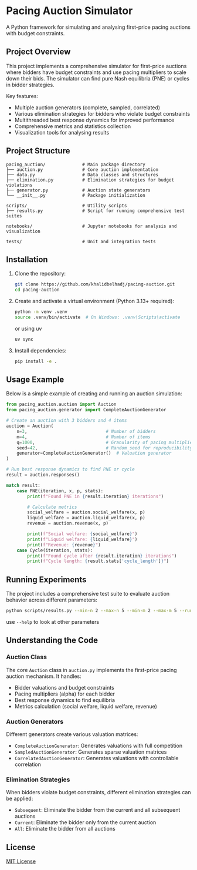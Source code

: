 # Pacing Auction Simulator

A Python framework for simulating and analysing first-price pacing auctions with budget constraints.

## Project Overview

This project implements a comprehensive simulator for first-price auctions where bidders have budget constraints and use pacing multipliers to scale down their bids. The simulator can find pure Nash equilibria (PNE) or cycles in bidder strategies.

Key features:
- Multiple auction generators (complete, sampled, correlated)
- Various elimination strategies for bidders who violate budget constraints
- Multithreaded best response dynamics for improved performance
- Comprehensive metrics and statistics collection
- Visualization tools for analysing results

## Project Structure

```
pacing_auction/              # Main package directory
├── auction.py               # Core auction implementation
├── data.py                  # Data classes and structures
├── elimination.py           # Elimination strategies for budget violations
├── generator.py             # Auction state generators
└── __init__.py              # Package initialization

scripts/                     # Utility scripts
├── results.py               # Script for running comprehensive test suites

notebooks/                   # Jupyter notebooks for analysis and visualization

tests/                       # Unit and integration tests
```

## Installation

1. Clone the repository:
   ```bash
   git clone https://github.com/khalidbelhadj/pacing-auction.git
   cd pacing-auction
   ```

2. Create and activate a virtual environment (Python 3.13+ required):
   ```bash
   python -m venv .venv
   source .venv/bin/activate  # On Windows: .venv\Scripts\activate
   ```

   or using uv
   ```bash
   uv sync
   ```

3. Install dependencies:
   ```bash
   pip install -e .
   ```

## Usage Example

Below is a simple example of creating and running an auction simulation:

```python
from pacing_auction.auction import Auction
from pacing_auction.generator import CompleteAuctionGenerator

# Create an auction with 3 bidders and 4 items
auction = Auction(
    n=3,                              # Number of bidders
    m=4,                              # Number of items
    q=1000,                           # Granularity of pacing multipliers
    seed=42,                          # Random seed for reproducibility
    generator=CompleteAuctionGenerator()  # Valuation generator
)

# Run best response dynamics to find PNE or cycle
result = auction.responses()

match result:
    case PNE(iteration, x, p, stats):
        print(f"Found PNE in {result.iteration} iterations")

        # Calculate metrics
        social_welfare = auction.social_welfare(x, p)
        liquid_welfare = auction.liquid_welfare(x, p)
        revenue = auction.revenue(x, p)

        print(f"Social welfare: {social_welfare}")
        print(f"Liquid welfare: {liquid_welfare}")
        print(f"Revenue: {revenue}")
    case Cycle(iteration, stats):
        print(f"Found cycle after {result.iteration} iterations")
        print(f"Cycle length: {result.stats['cycle_length']}")
```

## Running Experiments

The project includes a comprehensive test suite to evaluate auction behavior across different parameters:

```bash
python scripts/results.py --min-n 2 --max-n 5 --min-m 2 --max-m 5 --runs 10
```
use `--help` to look at other parameters

## Understanding the Code

### Auction Class

The core `Auction` class in `auction.py` implements the first-price pacing auction mechanism. It handles:

- Bidder valuations and budget constraints
- Pacing multipliers (alpha) for each bidder
- Best response dynamics to find equilibria
- Metrics calculation (social welfare, liquid welfare, revenue)

### Auction Generators

Different generators create various valuation matrices:

- `CompleteAuctionGenerator`: Generates valuations with full competition
- `SampledAuctionGenerator`: Generates sparse valuation matrices
- `CorrelatedAuctionGenerator`: Generates valuations with controllable correlation

### Elimination Strategies

When bidders violate budget constraints, different elimination strategies can be applied:
- `Subsequent`: Eliminate the bidder from the current and all subsequent auctions
- `Current`: Eliminate the bidder only from the current auction
- `All`: Eliminate the bidder from all auctions

## License

[MIT License](LICENSE)
